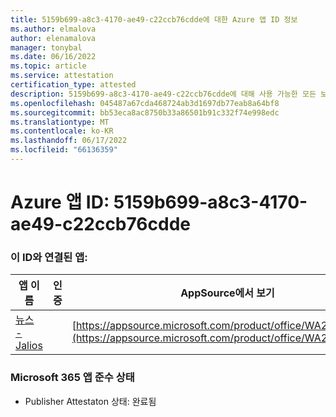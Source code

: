 ```yaml
---
title: 5159b699-a8c3-4170-ae49-c22ccb76cdde에 대한 Azure 앱 ID 정보
ms.author: elmalova
author: elenamalova
manager: tonybal
ms.date: 06/16/2022
ms.topic: article
ms.service: attestation
certification_type: attested
description: 5159b699-a8c3-4170-ae49-c22ccb76cdde에 대해 사용 가능한 모든 보안 및 규정 준수 정보입니다.
ms.openlocfilehash: 045487a67cda468724ab3d1697db77eab8a64bf8
ms.sourcegitcommit: bb53eca8ac8750b33a86501b91c332f74e998edc
ms.translationtype: MT
ms.contentlocale: ko-KR
ms.lasthandoff: 06/17/2022
ms.locfileid: "66136359"
---
```

# <a name="azure-app-id-5159b699-a8c3-4170-ae49-c22ccb76cdde"></a>Azure 앱 ID: 5159b699-a8c3-4170-ae49-c22ccb76cdde


### <a name="apps-associated-with-this-id"></a>이 ID와 연결된 앱:
| **앱 이름** | **인증** | **AppSource에서 보기** |
|--------------|---------------|-----------------------|
| [뉴스 - Jalios](../forward/WA200003889.md) |  | [https://appsource.microsoft.com/product/office/WA200003889](https://appsource.microsoft.com/product/office/WA200003889) |

### <a name="microsoft-365-app-compliance-status"></a>Microsoft 365 앱 준수 상태
- Publisher Attestaton 상태: 완료됨
